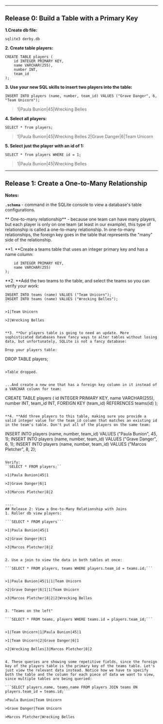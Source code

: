 ----
## Release 0: Build a Table with a Primary Key


**1.Create db file:**

```sqlite3 derby.db```


**2. Create table players:**

```
CREATE TABLE players (
	id INTEGER PRIMARY KEY,
	name VARCHAR(255),
	number INT,
	team_id
);
```


**3. Use your new SQL skills to insert two players into the table:**

```INSERT INTO players (name, number, team_id) VALUES ("Paula Bunion", 45, "Wrecking Belles");
INSERT INTO players (name, number, team_id) VALUES ("Grave Danger", 6, "Team Unicorn");
```

>1|Paula Bunion|45|Wrecking Belles


**4. Select all players:**

```SELECT * from players;```

>1|Paula Bunion|45|Wrecking Belles
>2|Grave Danger|6|Team Unicorn


**5. Select just the player with an id of 1:**

```SELECT * from players WHERE id = 1;```

>1|Paula Bunion|45|Wrecking Belles


----
## Release 1: Create a One-to-Many Relationship
**Notes:**

**`.schema`** - command in the SQLite console to view a database's table configurations.

** One-to-many relationship** - because one team can have many players, but each player is only on one team (at least in our example), this type of relationship is called a one-to-many relationship. In one-to-many relationships, the foreign key goes in the table that represents the "many" side of the relationship.

**1. **Create a teams table that uses an integer primary key and has a name column:

```CREATE TABLE teams (
	id INTEGER PRIMARY KEY,
	name VARCHAR(255)
);
```

**2. **Add the two teams to the table, and select the teams so you can verify your work:
```
INSERT INTO teams (name) VALUES ("Team Unicorn");
INSERT INTO teams (name) VALUES ("Wrecking Belles");
``

>1|Team Unicorn

>2|Wrecking Belles


**3. **Our players table is going to need an update. More sophisticated databases have fancy ways to alter tables without losing data, but unfortunately, SQLite is not a fancy database:

Drop your players table:

```
DROP TABLE players;
```

>Table dropped.


...And create a new one that has a foreign key column in it instead of a VARCHAR column for team:

```
CREATE TABLE players (
	id INTEGER PRIMARY KEY,
	name VARCHAR(255),
	number INT,
	team_id INT,
	FOREIGN KEY (team_id) REFERENCES teams(id)
);
```

**4. **Add three players to this table, making sure you provide a valid integer value for the team_id column that matches an existing id in the team's table. Don't put all of the players on the same team:

```
INSERT INTO players (name, number, team_id) VALUES ("Paula Bunion", 45, 1);
INSERT INTO players (name, number, team_id) VALUES ("Grave Danger", 6, 1);
INSERT INTO players (name, number, team_id) VALUES ("Marcos Pletcher", 8, 2);
```

Verify: 
``SELECT * FROM players;``

>1|Paula Bunion|45|1

>2|Grave Danger|6|1

>3|Marcos Pletcher|8|2


----
## Release 2: View a One-to-Many Relationship with Joins
1. Roller db view players: 

```SELECT * FROM players```

>1|Paula Bunion|45|1

>2|Grave Danger|6|1

>3|Marcos Pletcher|8|2


2. Use a join to view the data in both tables at once:

```SELECT * FROM players, teams WHERE players.team_id = teams.id;```


>1|Paula Bunion|45|1|1|Team Unicorn

>2|Grave Danger|6|1|1|Team Unicorn

>3|Marcos Pletcher|8|2|2|Wrecking Belles


3. "Teams on the left"

```SELECT * FROM teams, players WHERE teams.id = players.team_id;```


>1|Team Unicorn|1|Paula Bunion|45|1

>1|Team Unicorn|2|Grave Danger|6|1

>2|Wrecking Belles|3|Marcos Pletcher|8|2


4. These queries are showing some repetitive fields, since the foreign key of the players table is the primary key of the teams table. Let's just view the relevant data instead. Notice how we have to specify both the table and the column for each piece of data we want to view, since multiple tables are being queried:

```SELECT players.name, teams.name FROM players JOIN teams ON players.team_id = teams.id;```

>Paula Bunion|Team Unicorn

>Grave Danger|Team Unicorn

>Marcos Pletcher|Wrecking Belles




